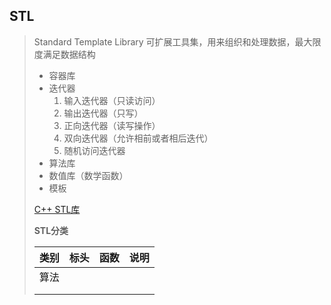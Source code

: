 ## STL

> Standard Template Library 可扩展工具集，用来组织和处理数据，最大限度满足数据结构
>
> - 容器库
> - 迭代器
>   1. 输入迭代器（只读访问）
>   2. 输出迭代器（只写）
>   3. 正向迭代器（读写操作）
>   4. 双向迭代器（允许相前或者相后迭代）
>   5. 随机访问迭代器
> - 算法库
> - 数值库（数学函数）
> - 模板
>
> [C++ STL库](./cpp-standard-library-msvc-170.pdf)
>
> **STL分类**
>
> | 类别 | 标头 | 函数 | 说明 |
> | :--: | :--: | :--: | :--: |
> | 算法 |      |      |      |
> |      |      |      |      |
> |      |      |      |      |
>
> 

